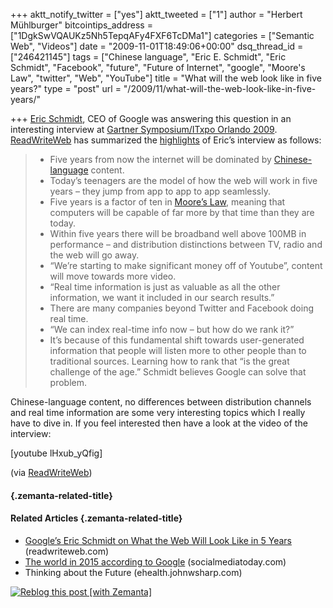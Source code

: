 +++
aktt_notify_twitter = ["yes"]
aktt_tweeted = ["1"]
author = "Herbert Mühlburger"
bitcointips_address = ["1DgkSwVQAUKz5Nh5TepqAFy4FXF6TcDMa1"]
categories = ["Semantic Web", "Videos"]
date = "2009-11-01T18:49:06+00:00"
dsq_thread_id = ["246421145"]
tags = ["Chinese language", "Eric E. Schmidt", "Eric Schmidt", "Facebook", "future", "Future of Internet", "google", "Moore's Law", "twitter", "Web", "YouTube"]
title = "What will the web look like in five years?"
type = "post"
url = "/2009/11/what-will-the-web-look-like-in-five-years/"

+++
<a title="Eric Schmidt" href="http://www.google.com/corporate/execs.html#eric" target="_blank">Eric Schmidt</a>, CEO of Google was answering this question in an interesting interview at <a title="Gartner Symposium/ITxpo Orlando 2009" href="http://blogs.gartner.com/symposium-times/" target="_blank">Gartner Symposium/ITxpo Orlando 2009</a>. <a title="ReadWriteWeb" href="http://www.readwriteweb.com" target="_blank">ReadWriteWeb</a> has summarized the <a title="ReadWriteWeb" href="http://www.readwriteweb.com/archives/google_web_in_five_years.php" target="_blank">highlights</a> of Eric&#8217;s interview as follows:

>   * Five years from now the internet will be dominated by <a class="zem_slink" title="Chinese language" rel="wikipedia" href="http://en.wikipedia.org/wiki/Chinese_language">Chinese-language</a> content.
>   * Today&#8217;s teenagers are the model of how the web will work in five years &#8211; they jump from app to app to app seamlessly.
>   * Five years is a factor of ten in [Moore&#8217;s Law][1], meaning that computers will be capable of far more by that time than they are today.
>   * Within five years there will be broadband well above 100MB in performance &#8211; and distribution distinctions between TV, radio and the web will go away.
>   * &#8220;We&#8217;re starting to make significant money off of Youtube&#8221;, content will move towards more video.
>   * &#8220;Real time information is just as valuable as all the other information, we want it included in our search results.&#8221;
>   * There are many companies beyond Twitter and Facebook doing real time.
>   * &#8220;We can index real-time info now &#8211; but how do we rank it?&#8221;
>   * It&#8217;s because of this fundamental shift towards user-generated information that people will listen more to other people than to traditional sources. Learning how to rank that &#8220;is the great challenge of the age.&#8221; Schmidt believes Google can solve that problem.

Chinese-language content, no differences between distribution channels and real time information are some very interesting topics which I really have to dive in. If you feel interested then have a look at the video of the interview:

[youtube lHxub_yQfig]

(via <a title="ReadWriteWeb" href="http://www.readwriteweb.com/archives/google_web_in_five_years.php" target="_blank">ReadWriteWeb</a>)

####  {.zemanta-related-title}

#### Related Articles {.zemanta-related-title}

<ul class="zemanta-article-ul">
  <li class="zemanta-article-ul-li">
    <a href="http://www.readwriteweb.com/archives/google_web_in_five_years.php">Google&#8217;s Eric Schmidt on What the Web Will Look Like in 5 Years</a> (readwriteweb.com)
  </li>
  <li class="zemanta-article-ul-li">
    <a href="http://www.socialmediatoday.com/SMC/137511">The world in 2015 according to Google</a> (socialmediatoday.com)
  </li>
  <li class="zemanta-article-ul-li">
    Thinking about the Future (ehealth.johnwsharp.com)
  </li>
</ul>

<div class="zemanta-pixie">
  <a class="zemanta-pixie-a" title="Reblog this post [with Zemanta]" href="http://reblog.zemanta.com/zemified/2cfac3a4-c575-4e18-9142-88442cdcf1b5/"><img class="zemanta-pixie-img" src="http://img.zemanta.com/reblog_e.png?x-id=2cfac3a4-c575-4e18-9142-88442cdcf1b5" alt="Reblog this post [with Zemanta]" /></a><span class="zem-script more-related pretty-attribution"></span>
</div>

 [1]: http://en.wikipedia.org/wiki/Moore%27s_law